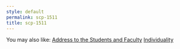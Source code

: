 ```yaml
---
style: default
permalink: scp-1511
title: scp-1511
---
```

You may also like:
[Address to the Students and Faculty](http://scp-wiki.net/address-to-the-students-and-faculty)
[Individuality](http://scp-wiki.net/individuality)